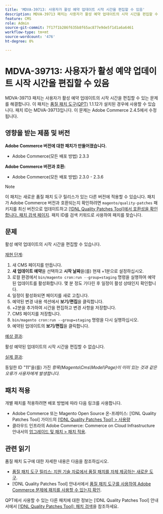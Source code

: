 ```yaml
---
title: 'MDVA-39713: 사용자가 활성 예약 업데이트 시작 시간을 편집할 수 있음'
description: MDVA-39713 패치는 사용자가 활성 예약 업데이트의 시작 시간을 편집할 수 있는 문제를 해결합니다. 이 패치는 [Quality Patches Tool (QPT)](https://experienceleague.adobe.com/en/docs/commerce-knowledge-base/kb/announcements/commerce-announcements/magento-quality-patches-released-new-tool-to-self-serve-quality-patches) 1.1.12가 설치된 경우 사용할 수 있습니다. 패치 ID는 MDVA-39713입니다. 이 문제는 Adobe Commerce 2.4.5에서 수정됩니다.
feature: CMS
role: Admin
source-git-commit: 7f17f1b286f635b8f65ac877e9de5f1d1a6a6461
workflow-type: tm+mt
source-wordcount: '476'
ht-degree: 0%

---
```


# MDVA-39713: 사용자가 활성 예약 업데이트 시작 시간을 편집할 수 있음

MDVA-39713 패치는 사용자가 활성 예약 업데이트의 시작 시간을 편집할 수 있는 문제를 해결합니다. 이 패치는 [품질 패치 도구(QPT)](https://experienceleague.adobe.com/en/docs/commerce-knowledge-base/kb/announcements/commerce-announcements/magento-quality-patches-released-new-tool-to-self-serve-quality-patches) 1.1.12가 설치된 경우에 사용할 수 있습니다. 패치 ID는 MDVA-39713입니다. 이 문제는 Adobe Commerce 2.4.5에서 수정됩니다.

## 영향을 받는 제품 및 버전

**Adobe Commerce 버전에 대한 패치가 만들어졌습니다.**

* Adobe Commerce(모든 배포 방법) 2.3.3

**Adobe Commerce 버전과 호환:**

* Adobe Commerce(모든 배포 방법) 2.3.0 - 2.3.6

>[!NOTE]
>
>이 패치는 새로운 품질 패치 도구 릴리스가 있는 다른 버전에 적용할 수 있습니다. 패치가 Adobe Commerce 버전과 호환되는지 확인하려면 `magento/quality-patches` 패키지를 최신 버전으로 업데이트하고 [[!DNL Quality Patches Tool]에서 호환성을 확인합니다. 패치 검색 페이지](https://experienceleague.adobe.com/en/docs/commerce-knowledge-base/kb/announcements/commerce-announcements/magento-quality-patches-released-new-tool-to-self-serve-quality-patches). 패치 ID를 검색 키워드로 사용하여 패치를 찾습니다.

## 문제

활성 예약 업데이트의 시작 시간을 편집할 수 있습니다.

<u>재현 단계</u>:

1. 새 CMS 페이지를 만듭니다.
1. **새 업데이트 예약**&#x200B;을 선택하고 **시작 날짜**&#x200B;을(를) 현재 +1분으로 설정하십시오.
1. 로컬 환경에서 `bin/magento cron:run --group=staging` 명령을 실행하여 예약된 업데이트를 활성화합니다. 몇 분 정도 기다린 후 일정이 활성 상태인지 확인합니다.
1. 일정이 활성화되면 페이지를 새로 고칩니다.
1. 예약된 변경 내용 섹션에서 **보기/편집**&#x200B;을 클릭합니다.
1. +2분을 추가하여 시간을 편집하고 변경 사항을 저장합니다.
1. CMS 페이지를 저장합니다.
1. `bin/magento cron:run --group=staging` 명령을 다시 실행하십시오.
1. 예약된 업데이트의 **보기/편집**&#x200B;을 클릭합니다.

<u>예상 결과</u>:

활성 예약된 업데이트의 시작 시간을 편집할 수 없습니다.

<u>실제 결과</u>:

동일한 ID &quot;11&quot;을(를) 가진 *항목(Magento\Cms\Model\Page)이 이미 있는 것과 같은 오류가 사용자에게 발생합니다.*

## 패치 적용

개별 패치를 적용하려면 배포 방법에 따라 다음 링크를 사용합니다.

* Adobe Commerce 또는 Magento Open Source 온-프레미스: [!DNL Quality Patches Tool] 가이드의 [[!DNL Quality Patches Tool] > 사용량](/help/tools/quality-patches-tool/usage.md)
* 클라우드 인프라의 Adobe Commerce: Commerce on Cloud Infrastructure 안내서의 [업그레이드 및 패치 > 패치 적용](https://experienceleague.adobe.com/docs/commerce-cloud-service/user-guide/develop/upgrade/apply-patches.html).

## 관련 읽기

품질 패치 도구에 대한 자세한 내용은 다음을 참조하십시오.

* [품질 패치 도구 릴리스: 지원 기술 자료에서 품질 패치를 자체 제공하는 새로운 도구](https://experienceleague.adobe.com/en/docs/commerce-knowledge-base/kb/announcements/commerce-announcements/magento-quality-patches-released-new-tool-to-self-serve-quality-patches).
* [!DNL Quality Patches Tool] 안내서에서 [품질 패치 도구를 사용하여 Adobe Commerce 문제에 패치를 사용할 수 있는지 확인](/help/tools/quality-patches-tool/patches-available-in-qpt/check-patch-for-magento-issue-with-magento-quality-patches.md).

QPT에서 사용할 수 있는 다른 패치에 대한 정보는 [!DNL Quality Patches Tool] 안내서에서 [[!DNL Quality Patches Tool]: 패치 검색](https://experienceleague.adobe.com/tools/commerce-quality-patches/index.html)을 참조하세요.
